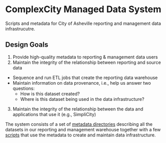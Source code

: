 # ComplexCity Managed Data System
Scripts and metadata for City of Asheville reporting and management data infrastrucutre.

## Design Goals

1. Provide high-quality metadata to reporting & management data users
2. Maintain the integrity of the relationship between reporting and source data
  * Sequence and run ETL jobs that create the reporting data warehouse
  * Maintain information on data provenance, i.e., help us answer two questions:
    * How is this dataset created?
    * Where is this dataset being used in the data infrastructure?
3. Maintain the integrity of the relationship between the data and applications that use it (e.g., SimpliCity)


The system consists of a set of [metadata directories](./datasets) describing all the datasets in our reporting and management warehouse together with a few [scripts](./scripts/README.md) that use the metadata to create and maintain data infrastructure.



